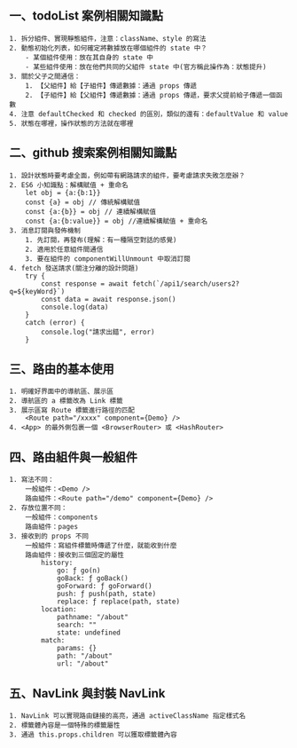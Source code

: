 ## 一、todoList 案例相關知識點
    1. 拆分組件、實現靜態組件，注意：className、style 的寫法
    2. 動態初始化列表，如何確定將數據放在哪個組件的 state 中？
        - 某個組件使用：放在其自身的 state 中
        - 某些組件使用：放在他們共同的父組件 state 中(官方稱此操作為：狀態提升)
    3. 關於父子之間通信：
        1. 【父組件】給【子組件】傳遞數據：通過 props 傳遞
        2. 【子組件】給【父組件】傳遞數據：通過 props 傳遞，要求父提前給子傳遞一個函數
    4. 注意 defaultChecked 和 checked 的區別，類似的還有：defaultValue 和 value
    5. 狀態在哪裡，操作狀態的方法就在哪裡

## 二、github 搜索案例相關知識點
    1. 設計狀態時要考慮全面，例如帶有網路請求的組件，要考慮請求失敗怎麼辦？
    2. ES6 小知識點：解構賦值 + 重命名
        let obj = {a:{b:1}}
        const {a} = obj // 傳統解構賦值
        const {a:{b}} = obj // 連續解構賦值
        const {a:{b:value}} = obj //連續解構賦值 + 重命名
    3. 消息訂閱與發佈機制
        1. 先訂閱，再發布(理解：有一種隔空對話的感覺)
        2. 適用於任意組件間通信
        3. 要在組件的 componentWillUnmount 中取消訂閱
    4. fetch 發送請求(關注分離的設計問題)
        try {
            const response = await fetch(`/api1/search/users2?q=${keyWord}`)
            const data = await response.json()
            console.log(data)
        }
        catch (error) {
            console.log("請求出錯", error)
        }

## 三、路由的基本使用
    1. 明確好界面中的導航區、展示區
    2. 導航區的 a 標籤改為 Link 標籤
    3. 展示區寫 Route 標籤進行路徑的匹配
        <Route path="/xxxx" component={Demo} />
    4. <App> 的最外側包裹一個 <BrowserRouter> 或 <HashRouter>

## 四、路由組件與一般組件
    1. 寫法不同：
        一般組件：<Demo />
        路由組件：<Route path="/demo" component={Demo} />
    2. 存放位置不同：
        一般組件：components
        路由組件：pages
    3. 接收到的 props 不同
        一般組件：寫組件標籤時傳遞了什麼，就能收到什麼
        路由組件：接收到三個固定的屬性
            history:
                go: ƒ go(n)
                goBack: ƒ goBack()
                goForward: ƒ goForward()
                push: ƒ push(path, state)
                replace: ƒ replace(path, state)
            location:
                pathname: "/about"
                search: ""
                state: undefined
            match:
                params: {}
                path: "/about"
                url: "/about"

## 五、NavLink 與封裝 NavLink
    1. NavLink 可以實現路由鏈接的高亮，通過 activeClassName 指定樣式名
    2. 標籤體內容是一個特殊的標籤屬性
    3. 通過 this.props.children 可以獲取標籤體內容